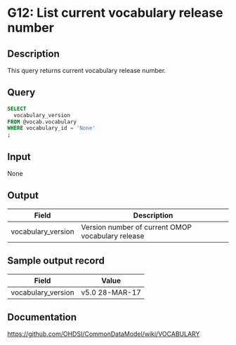 <!---
Group:general
Name:G12 List current vocabulary release number
Author:Patrick Ryan
CDM Version: 5.0
-->

# G12: List current vocabulary release number

## Description
This query returns current vocabulary release number.

## Query
```sql
SELECT  
  vocabulary_version
FROM @vocab.vocabulary
WHERE vocabulary_id = 'None'
;
```
## Input

None

## Output

| Field |  Description |
| --- | --- |
|  vocabulary_version |  Version number of current OMOP vocabulary release |

## Sample output record

| Field |  Value |
| --- | --- |
|  vocabulary_version |  v5.0 28-MAR-17 |

## Documentation
https://github.com/OHDSI/CommonDataModel/wiki/VOCABULARY
